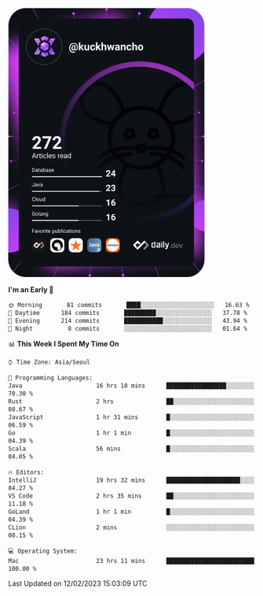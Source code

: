 <a href="https://app.daily.dev/kuckhwancho"><img src="https://github.com/kuckjwi0928/kuckjwi0928/blob/master/devcard.svg" width="400" alt="Kuckjwi Devcard"/></a>

<!--START_SECTION:waka-->
**I'm an Early 🐤** 

```text
🌞 Morning       81 commits       ████░░░░░░░░░░░░░░░░░░░░░   16.63 % 
🌆 Daytime      184 commits       █████████░░░░░░░░░░░░░░░░   37.78 % 
🌃 Evening      214 commits       ███████████░░░░░░░░░░░░░░   43.94 % 
🌙 Night          8 commits       ░░░░░░░░░░░░░░░░░░░░░░░░░   01.64 % 

```


📊 **This Week I Spent My Time On** 

```text
⌚︎ Time Zone: Asia/Seoul

💬 Programming Languages: 
Java                     16 hrs 18 mins      █████████████████░░░░░░░░   70.30 % 
Rust                     2 hrs               ██░░░░░░░░░░░░░░░░░░░░░░░   08.67 % 
JavaScript               1 hr 31 mins        █░░░░░░░░░░░░░░░░░░░░░░░░   06.59 % 
Go                       1 hr 1 min          █░░░░░░░░░░░░░░░░░░░░░░░░   04.39 % 
Scala                    56 mins             █░░░░░░░░░░░░░░░░░░░░░░░░   04.05 % 

🔥 Editors: 
IntelliJ                 19 hrs 32 mins      █████████████████████░░░░   84.27 % 
VS Code                  2 hrs 35 mins       ██░░░░░░░░░░░░░░░░░░░░░░░   11.18 % 
GoLand                   1 hr 1 min          █░░░░░░░░░░░░░░░░░░░░░░░░   04.39 % 
CLion                    2 mins              ░░░░░░░░░░░░░░░░░░░░░░░░░   00.15 % 

💻 Operating System: 
Mac                      23 hrs 11 mins      █████████████████████████   100.00 % 

```


 Last Updated on 12/02/2023 15:03:09 UTC
<!--END_SECTION:waka-->
